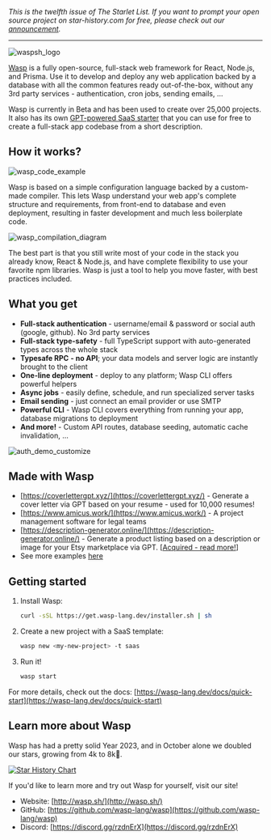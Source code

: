 *This is the twelfth issue of The Starlet List. If you want to prompt your open source project on star-history.com for free, please check out our [announcement](/blog/list-your-open-source-project).*

---


![waspsh_logo](/blog/assets/wasp/waspsh_logo.webp)

[Wasp](https://wasp-lang.dev/) is a fully open-source, full-stack web framework for React, Node.js, and Prisma. Use it to develop and deploy any web application backed by a database with all the common features ready out-of-the-box, without any 3rd party services - authentication, cron jobs, sending emails, …

Wasp is currently in Beta and has been used to create over 25,000 projects. It also has its own [GPT-powered SaaS starter](https://usemage.ai/) that you can use for free to create a full-stack app codebase from a short description.

## How it works?

![wasp_code_example](/blog/assets/wasp/wasp_code_example.webp)

Wasp is based on a simple configuration language backed by a custom-made compiler. This lets Wasp understand your web app's complete structure and requirements, from front-end to database and even deployment, resulting in faster development and much less boilerplate code.

![wasp_compilation_diagram](/blog/assets/wasp/wasp_compilation_diagram.webp)

The best part is that you still write most of your code in the stack you already know, React & Node.js, and have complete flexibility to use your favorite npm libraries. Wasp is just a tool to help you move faster, with best practices included.

## What you get

- **Full-stack authentication** - username/email & password or social auth (google, github). No 3rd party services
- **Full-stack type-safety** - full TypeScript support with auto-generated types across the whole stack
- **Typesafe RPC** **- no API**; your data models and server logic are instantly brought to the client
- **One-line deployment** - deploy to any platform; Wasp CLI offers powerful helpers
- **Async jobs** - easily define, schedule, and run specialized server tasks
- **Email sending** - just connect an email provider or use SMTP
- **Powerful CLI** - Wasp CLI covers everything from running your app, database migrations to deployment
- **And more!** - Custom API routes, database seeding, automatic cache invalidation, …

![auth_demo_customize](/blog/assets/wasp/auth_demo_customize.webp)

## Made with Wasp

- [https://coverlettergpt.xyz/](https://coverlettergpt.xyz/) - Generate a cover letter via GPT based on your resume - used for 10,000 resumes!
- [https://www.amicus.work/](https://www.amicus.work/) - A project management software for legal teams
- [https://description-generator.online/](https://description-generator.online/) - Generate a product listing based on a description or image for your Etsy marketplace via GPT. [[Acquired - read more!](https://dev.to/wasp/from-idea-to-exit-building-and-selling-an-ai-powered-saas-in-5-months-27d9)]
- See more examples [here](https://wasp-lang.dev/#examples)

## Getting started

1. Install Wasp:

    ```bash
    curl -sSL https://get.wasp-lang.dev/installer.sh | sh
    ```

2. Create a new project with a SaaS template: 

   ```bash
   wasp new <my-new-project> -t saas
   ```

3. Run it!

   ```bash
   wasp start
   ```

For more details, check out the docs: [https://wasp-lang.dev/docs/quick-start](https://wasp-lang.dev/docs/quick-start)

## Learn more about Wasp

Wasp has had a pretty solid Year 2023, and in October alone we doubled our stars, growing from 4k to 8k🚀.

[![Star History Chart](https://api.star-history.com/svg?repos=wasp-lang/wasp&type=Date)](https://star-history.com/#wasp-lang/wasp&Date)

If you'd like to learn more and try out Wasp for yourself, visit our site!

- Website: [http://wasp.sh/](http://wasp.sh/)
- GitHub: [https://github.com/wasp-lang/wasp](https://github.com/wasp-lang/wasp)
- Discord: [https://discord.gg/rzdnErX](https://discord.gg/rzdnErX)